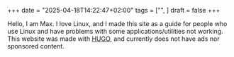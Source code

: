 +++
date = "2025-04-18T14:22:47+02:00"
tags = ["", ]
draft = false
+++


<!--more-->

Hello, I am Max.
I love Linux, and I made this site as a guide for people who
use Linux and have problems with some applications/utilities not working. This
website was made with [HUGO](https://gohugo.io), and currently does not have
ads nor sponsored content.

<!-- ## Website Monetization: -->
<!-- 1. Donations: -->
<!--    - Privacy-preserving platforms -->
<!--    - [Monero](https://www.getmonero.org/) -->
<!-- 2. Sponsorships: -->
<!--     - Chosen after trying their product out without any special treatment. -->
<!--     - Will not respond to emails and other messages trying to get me to sponsor their product/service. -->
<!--     - Sponsorship segment will not be in article, it will always be on the side/bottom of the website. -->
<!--     - Only text, images and normal links. (No videos nor tracking links, for preserving bandwidth and privacy) -->

<!-- If I would want to monetize this website, i would do -->
<!-- so with: -->

<!-- If, in the future, I decide that I will monetize this website, I will do so with: -->
<!-- 1. Sponsorships, that I would choose, and they would be on the side/bottom of -->
<!--    the website and there would be only images, normal links and static text, not videos nor -->
<!--    tracking links, for conserving bandwidth, and preserving privacy. -->
<!-- 2. Donations, using only privacy-preserving platforms/methods. -->
<!-- and i will add it to this website's privacy policy -->
<!-- 3. Subscriptions, using the same services as for donations, -->
<!-- and the content will be later (1 month later) released for people without subscription -->
<!--end-->
